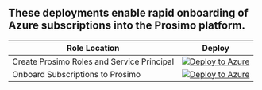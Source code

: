 ## These deployments enable rapid onboarding of Azure subscriptions into the Prosimo platform. 

| Role Location | Deploy |
 --- | ---
Create Prosimo Roles and Service Principal | [![Deploy to Azure](https://aka.ms/deploytoazurebutton)](https://portal.azure.com/#blade/Microsoft_Azure_CreateUIDef/CustomDeploymentBlade/uri/https%3A%2F%2Fraw.githubusercontent.com%2Fprosimo-io%2Fazure%2Fmain%2Fprosimo%2FTemplates%2Fprosimo-roles-mg-deploy.json/uiFormDefinitionUri/https%3A%2F%2Fraw.githubusercontent.com%2Fprosimo-io%2Fazure%2Fmain%2Fprosimo%2FTemplates%2Fmgt-portalui.json)
Onboard Subscriptions to Prosimo | [![Deploy to Azure](https://aka.ms/deploytoazurebutton)](https://portal.azure.com/#blade/Microsoft_Azure_CreateUIDef/CustomDeploymentBlade/uri/https%3A%2F%2Fraw.githubusercontent.com%2Fprosimo-io%2Fazure%2Fmain%2Fprosimo%2FTemplates%2Fprosimo-onboard-subscriptions.json/uiFormDefinitionUri/https%3A%2F%2Fraw.githubusercontent.com%2Fprosimo-io%2Fazure%2Fmain%2Fprosimo%2FTemplates%2Fonboard-portalui.json)
